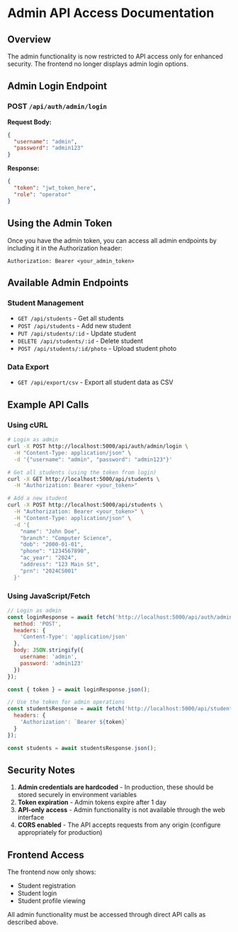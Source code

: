 # Admin API Access Documentation

## Overview
The admin functionality is now restricted to API access only for enhanced security. The frontend no longer displays admin login options.

## Admin Login Endpoint

### POST `/api/auth/admin/login`

**Request Body:**
```json
{
  "username": "admin",
  "password": "admin123"
}
```

**Response:**
```json
{
  "token": "jwt_token_here",
  "role": "operator"
}
```

## Using the Admin Token

Once you have the admin token, you can access all admin endpoints by including it in the Authorization header:

```
Authorization: Bearer <your_admin_token>
```

## Available Admin Endpoints

### Student Management
- `GET /api/students` - Get all students
- `POST /api/students` - Add new student
- `PUT /api/students/:id` - Update student
- `DELETE /api/students/:id` - Delete student
- `POST /api/students/:id/photo` - Upload student photo

### Data Export
- `GET /api/export/csv` - Export all student data as CSV

## Example API Calls

### Using cURL

```bash
# Login as admin
curl -X POST http://localhost:5000/api/auth/admin/login \
  -H "Content-Type: application/json" \
  -d '{"username": "admin", "password": "admin123"}'

# Get all students (using the token from login)
curl -X GET http://localhost:5000/api/students \
  -H "Authorization: Bearer <your_token>"

# Add a new student
curl -X POST http://localhost:5000/api/students \
  -H "Authorization: Bearer <your_token>" \
  -H "Content-Type: application/json" \
  -d '{
    "name": "John Doe",
    "branch": "Computer Science",
    "dob": "2000-01-01",
    "phone": "1234567890",
    "ac_year": "2024",
    "address": "123 Main St",
    "prn": "2024CS001"
  }'
```

### Using JavaScript/Fetch

```javascript
// Login as admin
const loginResponse = await fetch('http://localhost:5000/api/auth/admin/login', {
  method: 'POST',
  headers: {
    'Content-Type': 'application/json'
  },
  body: JSON.stringify({
    username: 'admin',
    password: 'admin123'
  })
});

const { token } = await loginResponse.json();

// Use the token for admin operations
const studentsResponse = await fetch('http://localhost:5000/api/students', {
  headers: {
    'Authorization': `Bearer ${token}`
  }
});

const students = await studentsResponse.json();
```

## Security Notes

1. **Admin credentials are hardcoded** - In production, these should be stored securely in environment variables
2. **Token expiration** - Admin tokens expire after 1 day
3. **API-only access** - Admin functionality is not available through the web interface
4. **CORS enabled** - The API accepts requests from any origin (configure appropriately for production)

## Frontend Access

The frontend now only shows:
- Student registration
- Student login
- Student profile viewing

All admin functionality must be accessed through direct API calls as described above. 